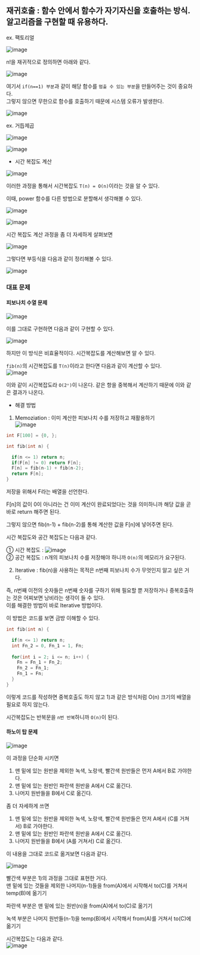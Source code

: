## 재귀호출 : 함수 안에서 함수가 자기자신을 호출하는 방식. 알고리즘을 구현할 때 유용하다.

ex. 팩토리얼 

![image](https://user-images.githubusercontent.com/64796257/148895636-c332e77b-68fe-424c-89eb-abc96414e5e4.png)

n!을 재귀적으로 정의하면 아래와 같다. 

![image](https://user-images.githubusercontent.com/64796257/148895643-bbb0bef0-1d83-4482-89c5-39d57a7094a2.png)

여기서 `if(n==1) 부분`과 같이 해당 함수를 `멈출 수 있는 부분`을 만들어주는 것이 중요하다.  
그렇지 않으면 무한으로 함수를 호출하기 때문에 시스템 오류가 발생한다.

![image](https://user-images.githubusercontent.com/64796257/148895659-7a4f5e94-44ac-45eb-9be2-9d6ce7459a30.png)

ex. 거듭제곱

![image](https://user-images.githubusercontent.com/64796257/148895775-a1e67451-1c78-4d1d-8add-d8ecf2b080fa.png)

![image](https://user-images.githubusercontent.com/64796257/148895779-1d7450d3-3fa5-4412-988e-ad27e3fa757e.png)

- 시간 복잡도 계산

![image](https://user-images.githubusercontent.com/64796257/148895882-22617d3a-47f3-41ba-8914-2fb994c9d094.png)

이러한 과정을 통해서 시간복잡도 `T(n) = O(n)`이라는 것을 알 수 있다.

이때, power 함수를 다른 방법으로 분할해서 생각해볼 수 있다.

![image](https://user-images.githubusercontent.com/64796257/148896056-71a3c7f6-a22c-475e-bac7-abdf9790f65d.png)

![image](https://user-images.githubusercontent.com/64796257/148896062-94d1b9b1-0f14-4890-bde2-20bd86781a56.png)

시간 복잡도 계산 과정을 좀 더 자세하게 살펴보면

![image](https://user-images.githubusercontent.com/64796257/148896462-0eada5e0-9f8f-4989-99bc-c228851d5b57.png)

그렇다면 부등식을 다음과 같이 정리해볼 수 있다.

![image](https://user-images.githubusercontent.com/64796257/148896536-1bba0b27-beda-487a-8dfe-c7f3a151d7b6.png)

### 대표 문제 

#### 피보나치 수열 문제 

![image](https://user-images.githubusercontent.com/64796257/148896694-f2791e8e-848b-496d-8f29-8d8e6cef5c0b.png)

이를 그대로 구현하면 다음과 같이 구현할 수 있다.

![image](https://user-images.githubusercontent.com/64796257/148896738-f97ed762-924a-4d82-ae31-6782a2b306e2.png)

하지만 이 방식은 비효율적이다. 시간복잡도를 계산해보면 알 수 있다.

`fib(n)`의 시간복잡도를 `T(n)`이라고 한다면 다음과 같이 계산할 수 있다.  
![image](https://user-images.githubusercontent.com/64796257/148896787-d61a5b0d-03a3-43c2-9470-6c49da3c680c.png)

이와 같이 시간복잡도라 `O(2ⁿ)`이 나온다. 같은 항을 중복해서 계산하기 때문에 이와 같은 결과가 나온다.

- 해결 방법  
1) Memoziation : 이미 계산한 피보나치 수를 저장하고 재활용하기  
![image](https://user-images.githubusercontent.com/64796257/148896930-8acff4be-af66-449e-b9e5-2c211300ed02.png)

``` C
int F[100] = {0, }; 

int fib(int n) { 

  if(n <= 1) return n;
  if(F[n] != 0) return F[n];
  F[n] = fib(n-1) + fib(n-2);
  return F[n];
}
```

저장을 위해서 F라는 배열을 선언한다.

F[n]의 값이 0이 아니라는 건 이미 계산이 완료되었다는 것을 의미하니까 해당 값을 곧바로 return 해주면 된다.

그렇지 않으면 fib(n-1) + fib(n-2)를 통해 계산한 값을 F[n]에 넣어주면 된다.

시간 복잡도와 공간 복잡도는 다음과 같다.

① 시간 복잡도 : ![image](https://user-images.githubusercontent.com/64796257/148897009-5c272b4f-69e9-44eb-8a8f-9e1fb006728e.png)  
② 공간 복잡도 : n개의 피보나치 수를 저장해야 하니까 `O(n)`의 메모리가 요구된다.

2) Iterative : fib(n)을 사용하는 목적은 n번째 피보나치 수가 무엇인지 알고 싶은 거다.

즉, n번째 이전의 숫자들은 n번째 숫자를 구하기 위해 필요할 뿐 저장하거나 중복호출하는 것은 어찌보면 낭비라는 생각이 들 수 있다.  
이를 해결한 방법이 바로 Iterative 방법이다. 

이 방법은 코드를 보면 금방 이해할 수 있다.  
``` C 
int fib(int n) { 

  if(n <= 1) return n;
  int Fn_2 = 0, Fn_1 = 1, Fn;
  
  for(int i = 2; i <= n; i++) { 
    Fn = Fn_1 + Fn_2;
    Fn_2 = Fn_1;
    Fn_1 = Fn;
  }
} 
```
이렇게 코드를 작성하면 중복호출도 하지 않고 1)과 같은 방식처럼 O(n) 크기의 배열을 필요로 하지 않는다.

시간복잡도는 반복문을 `n번 반복`하니까 `O(n)`이 된다.

#### 하노이 탑 문제
![image](https://user-images.githubusercontent.com/64796257/148897581-6ba4e9a4-843d-4b5d-8a5e-1572555f8bc3.png)

이 과정을 단순화 시키면  
1) 맨 밑에 있는 원반을 제외한 녹색, 노랑색, 빨간색 원반들은 먼저 A에서 B로 가야한다. 
2) 맨 밑에 있는 원반인 파란색 원반을 A에서 C로 옮긴다. 
3) 나머지 원반들을 B에서 C로 옮긴다. 

좀 더 자세하게 쓰면  
1) 맨 밑에 있는 원반을 제외한 녹색, 노랑색, 빨간색 원반들은 먼저 A에서 (C를 거쳐서) B로 가야한다. 
2) 맨 밑에 있는 원반인 파란색 원반을 A에서 C로 옮긴다. 
3) 나머지 원반들을 B에서 (A를 거쳐서) C로 옮긴다. 

이 내용을 그대로 코드로 옮겨보면 다음과 같다.

![image](https://user-images.githubusercontent.com/64796257/148897652-2269cd40-86d2-43fd-8968-6da21c448cfc.png)

빨간색 부분은 1)의 과정을 그대로 표현한 거다.   
맨 밑에 있는 것들을 제외한 나머지(n-1)들을 from(A)에서 시작해서 to(C)를 거쳐서 temp(B)에 옮기기

파란색 부분은 맨 밑에 있는 원반(n)을 from(A)에서 to(C)로 옮기기

녹색 부분은 나머지 원반들(n-1)을 temp(B)에서 시작해서 from(A)를 거쳐서 to(C)에 옮기기

시간복잡도는 다음과 같다.  
![image](https://user-images.githubusercontent.com/64796257/148897739-533968d1-60f3-4f4b-9801-f0a57dae8b5d.png)




















